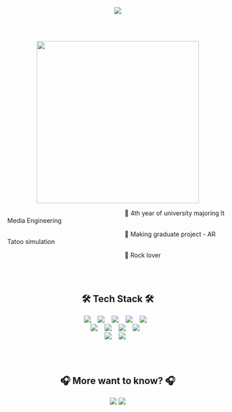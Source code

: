 <p align = "center">
<img src="https://capsule-render.vercel.app/api?type=rect&color=gradient&height=300&section=header&text=RoxyYujinKim&fontSize=90" />
</p>

<br>
<br>
<p align = "center">
<img src = "https://user-images.githubusercontent.com/43868490/119626515-4506e500-be46-11eb-9894-8ccf6066627e.jpg" height="370">
</p>

<p align = "left">&nbsp;&nbsp;&nbsp;&nbsp;&nbsp;&nbsp;&nbsp;&nbsp;&nbsp;&nbsp;&nbsp;&nbsp;&nbsp;&nbsp;&nbsp;&nbsp;&nbsp;&nbsp;&nbsp;&nbsp;&nbsp;&nbsp;&nbsp;&nbsp;&nbsp;&nbsp;&nbsp;&nbsp;&nbsp;&nbsp;&nbsp;&nbsp;&nbsp;&nbsp;&nbsp;&nbsp;&nbsp;&nbsp;&nbsp;&nbsp;&nbsp;&nbsp;&nbsp;&nbsp;&nbsp;&nbsp;&nbsp;&nbsp;&nbsp;&nbsp;&nbsp;&nbsp;&nbsp;&nbsp;&nbsp;&nbsp;&nbsp;&nbsp;&nbsp;&nbsp;&nbsp;&nbsp;&nbsp;&nbsp;&nbsp;&nbsp;&nbsp;   
🤟 4th year of university majoring It Media Engineering</p>
<p align = "left">&nbsp;&nbsp;&nbsp;&nbsp;&nbsp;&nbsp;&nbsp;&nbsp;&nbsp;&nbsp;&nbsp;&nbsp;&nbsp;&nbsp;&nbsp;&nbsp;&nbsp;&nbsp;&nbsp;&nbsp;&nbsp;&nbsp;&nbsp;&nbsp;&nbsp;&nbsp;&nbsp;&nbsp;&nbsp;&nbsp;&nbsp;&nbsp;&nbsp;&nbsp;&nbsp;&nbsp;&nbsp;&nbsp;&nbsp;&nbsp;&nbsp;&nbsp;&nbsp;&nbsp;&nbsp;&nbsp;&nbsp;&nbsp;&nbsp;&nbsp;&nbsp;&nbsp;&nbsp;&nbsp;&nbsp;&nbsp;&nbsp;&nbsp;&nbsp;&nbsp;&nbsp;&nbsp;&nbsp;&nbsp;&nbsp;&nbsp;&nbsp;   
🤟 Making graduate project - AR Tatoo simulation</p>
<p align = "left">&nbsp;&nbsp;&nbsp;&nbsp;&nbsp;&nbsp;&nbsp;&nbsp;&nbsp;&nbsp;&nbsp;&nbsp;&nbsp;&nbsp;&nbsp;&nbsp;&nbsp;&nbsp;&nbsp;&nbsp;&nbsp;&nbsp;&nbsp;&nbsp;&nbsp;&nbsp;&nbsp;&nbsp;&nbsp;&nbsp;&nbsp;&nbsp;&nbsp;&nbsp;&nbsp;&nbsp;&nbsp;&nbsp;&nbsp;&nbsp;&nbsp;&nbsp;&nbsp;&nbsp;&nbsp;&nbsp;&nbsp;&nbsp;&nbsp;&nbsp;&nbsp;&nbsp;&nbsp;&nbsp;&nbsp;&nbsp;&nbsp;&nbsp;&nbsp;&nbsp;&nbsp;&nbsp;&nbsp;&nbsp;&nbsp;&nbsp;&nbsp;
🤟 Rock lover</p>

<br>
<br>
<h2 align = "center" > 🛠 Tech Stack 🛠 </h2>
<p align = "center">
    <img src="https://img.shields.io/badge/Python-3776AB?style=flat-square&logo=Python&logoColor=white"> &nbsp;&nbsp;
    <img src="https://img.shields.io/badge/C-A8B9CC?style=flat-square&logo=c&logoColor=white"> &nbsp;&nbsp;
    <img src="https://img.shields.io/badge/Java-007396?style=flat-square&logo=Java&logoColor=white"> &nbsp;&nbsp;
    <img src="https://img.shields.io/badge/Unity-000000?style=flat-square&logo=Unity&logoColor=white"> &nbsp;&nbsp;
    <img src="https://img.shields.io/badge/Swift-FA7343?style=flat-square&logo=Swift&logoColor=white"> &nbsp;&nbsp;
    <br>
    <img src="https://img.shields.io/badge/Xcode-147EFB?style=flat-square&logo=Xcode&logoColor=white"> &nbsp;&nbsp;
    <img src="https://img.shields.io/badge/Django-092E20?style=flat-square&logo=Django&logoColor=white"> &nbsp;&nbsp;
    <img src="https://img.shields.io/badge/Mysql-4479A1?style=flat-square&logo=Mysql&logoColor=white"> &nbsp;&nbsp;
    <img src="https://img.shields.io/badge/TensorFlow-FF6F00?style=flat-square&logo=TensorFlow&logoColor=white"> &nbsp;&nbsp;
    <br>
    <img src="https://img.shields.io/badge/OpenCV-5C3EE8?style=flat-square&logo=OpenCV&logoColor=white"> &nbsp;&nbsp;
    <img src="https://img.shields.io/badge/CSharp-239120?style=flat-square&logo=c-sharp&logoColor=white"> &nbsp;&nbsp;
</p>
<br>
<br>

<h2 align = "center" > 🎧 More want to know? 🎧 </h2>
<p align="center">
    <a href="https://open.spotify.com/embed/playlist/1nCKBpBCy4ePoTnhSVU47A" width="300" height="380" frameborder="0" allowtransparency="true" allow="encrypted-media"><img src="https://img.shields.io/badge/Spotify-1ED760?style=flat-square&logo=Spotify&logoColor=white&link=https://open.spotify.com/embed/playlist/1nCKBpBCy4ePoTnhSVU47A"/></a>
    <a href="https://blog.naver.com/superkingyj" width="300" height="380" frameborder="0" allowtransparency="true" allow="encrypted-media"><img src="https://img.shields.io/badge/Blog-03C75A?style=flat-square&logo=Naver&logoColor=white&link=https://blog.naver.com/superkingyj">
</p>
    







